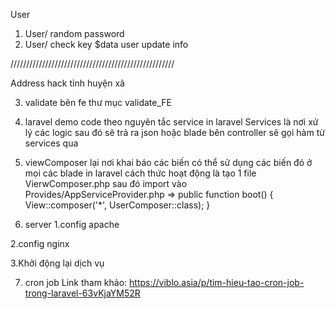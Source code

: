 User

1. User/ random password
2. User/ check key $data  user update info


////////////////////////////////////////////////////

Address
hack tỉnh huyện xã 


3. validate bên fe thư mục validate_FE

4. laravel demo code theo  nguyên tắc service in laravel 
Services là nơi xử lý các logic sau đó sẽ trả ra json hoặc blade bên controller sẽ gọi 
hàm từ services qua 


5. viewComposer lại nơi khai báo các biến có thể sử dụng các biến đó ở mọi các blade in laravel
cách thức hoạt động là tạo 1 file VierwComposer.php sau đó 
import vào Provides/AppServiceProvider.php 
=>  public function boot()
    {
        View::composer('*', UserComposer::class);
    }
    
6. server 
1.config apache

2.config nginx

3.Khởi động lại dịch vụ


7. cron job 
Link tham khảo: https://viblo.asia/p/tim-hieu-tao-cron-job-trong-laravel-63vKjaYM52R









